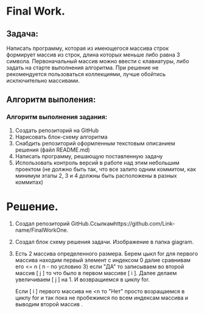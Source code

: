 # Final Work.

## Задача: ##

Написать программу, которая из имеющегося массива строк формирует массив из строк, длина которых меньше либо равна 3 символа. Первоначальный массив можно ввести с клавиатуры, либо задать на старте выполнения алгоритма. При решение не рекомендуется пользоваться коллекциями, лучше обойтись исключительно массивами.

## Алгоритм выполения: ##

### Алгоритм выполнения задания: ###
1. Создать репозиторий на GitHub
2. Нарисовать блок-схему алгоритма
3. Снабдить репозиторий оформленным текстовым описанием решения  (файл README.md)
4. Написать программу, решающую поставленную задачу
5. Использовать контроль версий в работе над этим небольшим проектом (не должно быть так, что все залито одним коммитом, как минимум этапы 2, 3 и 4 должны быть расположены в разных коммитах)

# Решение.
1. Создал репозиторий GitHub.Ссылкамhttps://github.com/Link-name/FinalWorkOne.
2. Создал блок схему решения задачи. Изображение в папка giagram.
3. Есть 2 массива определенного размера. Берем цыкл for для первого массива находим первый элемент с индексом 0 далие сравнивам его <= n ( n - по условию 3) если "ДА" то записываем во второй массив [ j ] то что было в первом массиве [ i ]. Далее делаем увеличиваем [ j ] на 1.
И возвращиемся в циклу for.

    Если [ i ]  первого массива не <n  то "Нет" просто возращаемся в циклу for  и так пока не пробежимся по всем индексам массива и выводим второй массив .
